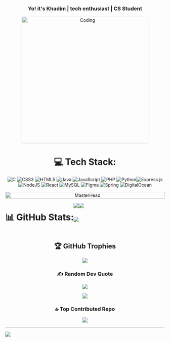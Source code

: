 <div align="center">

### Yo! it's Khadim | tech enthusiast | CS Student
  
</div>
<p align="center">
  <img src="https://user-images.githubusercontent.com/74038190/271839856-3b4607a1-1cc6-41f1-926f-892ae880e7a5.gif" width="400" alt="Coding" />
</p>

<div align="center" style="border-radius: 10px; margin: 20px;">
</div>
<div align="center">

# 💻 Tech Stack:
![C](https://img.shields.io/badge/c-%2300599C.svg?style=for-the-badge&logo=c&logoColor=white) ![CSS3](https://img.shields.io/badge/css3-%231572B6.svg?style=for-the-badge&logo=css3&logoColor=white) ![HTML5](https://img.shields.io/badge/html5-%23E34F26.svg?style=for-the-badge&logo=html5&logoColor=white) ![Java](https://img.shields.io/badge/java-%23ED8B00.svg?style=for-the-badge&logo=openjdk&logoColor=white) ![JavaScript](https://img.shields.io/badge/javascript-%23323330.svg?style=for-the-badge&logo=javascript&logoColor=%23F7DF1E) ![PHP](https://img.shields.io/badge/php-%23777BB4.svg?style=for-the-badge&logo=php&logoColor=white) ![Python](https://img.shields.io/badge/python-3670A0?style=for-the-badge&logo=python&logoColor=ffdd54)![Express.js](https://img.shields.io/badge/express.js-%23404d59.svg?style=for-the-badge&logo=express&logoColor=%2361DAFB) ![NodeJS](https://img.shields.io/badge/node.js-6DA55F?style=for-the-badge&logo=node.js&logoColor=white) ![React](https://img.shields.io/badge/react-%2320232a.svg?style=for-the-badge&logo=react&logoColor=%2361DAFB) ![MySQL](https://img.shields.io/badge/mysql-4479A1.svg?style=for-the-badge&logo=mysql&logoColor=white) ![Figma](https://img.shields.io/badge/figma-%23F24E1E.svg?style=for-the-badge&logo=figma&logoColor=white) ![Spring](https://img.shields.io/badge/spring-%236DB33F.svg?style=for-the-badge&logo=spring&logoColor=white)
 ![DigitalOcean](https://img.shields.io/badge/DigitalOcean-%230167ff.svg?style=for-the-badge&logo=digitalOcean&logoColor=white)

<div style="display: flex">
<img src="https://user-images.githubusercontent.com/74038190/225813708-98b745f2-7d22-48cf-9150-083f1b00d6c9.gif" alt="MasterHead" width="100%">
</div>

<div style="display: flex; flex-direction: row;">

# 📊 GitHub Stats:

<div style="display: flex; flex-direction: column; flex-wrap: no-wrap;">

![](https://github-readme-stats.vercel.app/api?username=khadimmbaye0&theme=radical&hide_border=false&include_all_commits=false&count_private=false)

![](https://nirzak-streak-stats.vercel.app/?user=khadimmbaye0&theme=radical&hide_border=false)

</div>

![](https://github-readme-stats.vercel.app/api/top-langs/?username=khadimmbaye0&theme=radical&hide_border=false&include_all_commits=false&count_private=false&layout=compact)

</div>

## 🏆 GitHub Trophies
![](https://github-profile-trophy.vercel.app/?username=khadimmbaye0&theme=radical&no-frame=false&no-bg=false&margin-w=4)

### ✍️ Random Dev Quote
![](https://quotes-github-readme.vercel.app/api?type=horizontal&theme=radical)
<div align="center">
  <img src="https://i.pinimg.com/736x/3d/ab/a0/3daba02d4f638b552cfc849f2023ba72.jpg">
</div>

### 🔝 Top Contributed Repo
![](https://github-contributor-stats.vercel.app/api?username=khadimmbaye0&limit=5&theme=radical&combine_all_yearly_contributions=true)

</div>

---
[![](https://visitcount.itsvg.in/api?id=khadimmbaye0&icon=0&color=0)](https://visitcount.itsvg.in)

